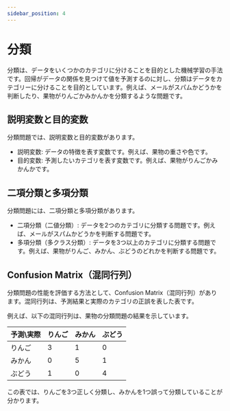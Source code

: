 ```yaml
---
sidebar_position: 4
---
```


# 分類

分類は、データをいくつかのカテゴリに分けることを目的とした機械学習の手法です。回帰がデータの関係を見つけて値を予測するのに対し、分類はデータをカテゴリーに分けることを目的としています。例えば、メールがスパムかどうかを判断したり、果物がりんごかみかんかを分類するような問題です。

## 説明変数と目的変数

分類問題では、説明変数と目的変数があります。

- 説明変数: データの特徴を表す変数です。例えば、果物の重さや色です。
- 目的変数: 予測したいカテゴリを表す変数です。例えば、果物がりんごかみかんかです。

## 二項分類と多項分類

分類問題には、二項分類と多項分類があります。

- 二項分類（二値分類）: データを2つのカテゴリに分類する問題です。例えば、メールがスパムかどうかを判断する問題です。
- 多項分類（多クラス分類）: データを3つ以上のカテゴリに分類する問題です。例えば、果物がりんご、みかん、ぶどうのどれかを判断する問題です。

## Confusion Matrix（混同行列）

分類問題の性能を評価する方法として、Confusion Matrix（混同行列）があります。混同行列は、予測結果と実際のカテゴリの正誤を表した表です。

例えば、以下の混同行列は、果物の分類問題の結果を示しています。

| 予測\実際 | りんご | みかん | ぶどう |
| -------- | ------ | ------ | ----- |
| りんご   | 3      | 1      | 0     |
| みかん   | 0      | 5      | 1     |
| ぶどう   | 1      | 0      | 4     |

この表では、りんごを3つ正しく分類し、みかんを1つ誤って分類していることが分かります。
